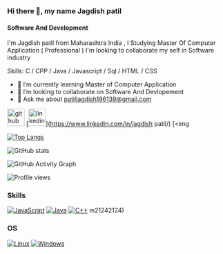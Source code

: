 
### Hi there 👋, my name Jagdish patil
#### Software And Development






I'm Jagdish patil from Maharashtra India , I Studying Master Of Computer Application ( Professional ) I'm looking to collaborate my self in Software industry

Skills: C / CPP / Java / Javascript / Sql / HTML / CSS

- 🌱 I’m currently learning Master of Computer Application 
- 👯 I’m looking to collaborate on Software And Devlopement 
- 💬 Ask me about patiljagdish196139@gmail.com 


[<img src='https://cdn.jsdelivr.net/npm/simple-icons@3.0.1/icons/github.svg' alt='github' height='40'>](https://github.com/jagdishpatil07)  [<img src='https://cdn.jsdelivr.net/npm/simple-icons@3.0.1/icons/linkedin.svg' alt='linkedin' height='40'>](https://www.linkedin.com/in/jagdish patil/)  [<img 

[![Top Langs](https://github-readme-stats.vercel.app/api/top-langs/?username=jagdishpatil07)](https://github.com/anuraghazra/github-readme-stats)

![GitHub stats](https://github-readme-stats.vercel.app/api?username=jagdishpatil07&show_icons=true&count_private=true)  

![GitHub Activity Graph](https://activity-graph.herokuapp.com/graph?username=jagdishpatil07)  

![Profile views](https://gpvc.arturio.dev/jagdishpatil07)  
### Skills

[![JavaScript](https://img.shields.io/badge/javascript-black?style=for-the-badge&logo=javascript)](https://github.com/jagdishpatil07)
[![Java](https://img.shields.io/badge/java-black?style=for-the-badge&logo=openjdk)](https://github.com/jagdishpatil07)
[![C++](https://img.shields.io/badge/c++-black?style=for-the-badge&logo=cplusplus)](https://github.com/v[![SQL](https://img.shields.io/badge/sql-black?style=for-the-badge&logo=mysql)]https://github.com/jagdishpatil07)
m21242124)
### OS
[![Linux](https://img.shields.io/badge/linux-black?style=for-the-badge&logo=Linux)](https://github.com/jagdishpatil07)
[![Windows](https://img.shields.io/badge/Windows-black?style=for-the-badge&logo=Windows)](https://github.com/jagdishpatil07)
